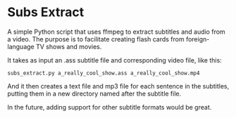 # Subs Extract

A simple Python script that uses ffmpeg to extract subtitles and audio from a video.  The purpose is to facilitate creating flash cards from foreign-language TV shows and movies.

It takes as input an .ass subtitle file and corresponding video file, like this:

```
subs_extract.py a_really_cool_show.ass a_really_cool_show.mp4
```

And it then creates a text file and mp3 file for each sentence in the subtitles, putting them in a new directory named after the subtitle file.

In the future, adding support for other subtitle formats would be great.
